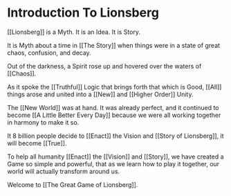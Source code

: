 # Introduction To Lionsberg

[[Lionsberg]] is a Myth. It is an Idea. It is Story. 

It is Myth about a time in [[The Story]] when things were in a state of great chaos, confusion, and decay. 

Out of the darkness, a Spirit rose up and hovered over the waters of [[Chaos]]. 

As it spoke the [[Truthful]] Logic that brings forth that which is Good, [[All]] things arose and united into a [[New]] and [[Higher Order]] Unity. 

The [[New World]] was at hand. It was already perfect, and it continued to become [[A Little Better Every Day]] because we were all working together in harmony to make it so. 

It 8 billion people decide to [[Enact]] the Vision and [[Story of Lionsberg]], it will become [[True]]. 

To help all humanity [[Enact]] the [[Vision]] and [[Story]], we have created a Game so simple and powerful, that as we learn how to play it together, our world will actually transform around us. 

Welcome to [[The Great Game of Lionsberg]]. 
